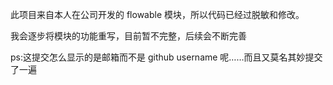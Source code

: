 此项目来自本人在公司开发的 flowable 模块，所以代码已经过脱敏和修改。

我会逐步将模块的功能重写，目前暂不完整，后续会不断完善

ps:这提交怎么显示的是邮箱而不是 github username 呢……而且又莫名其妙提交了一遍